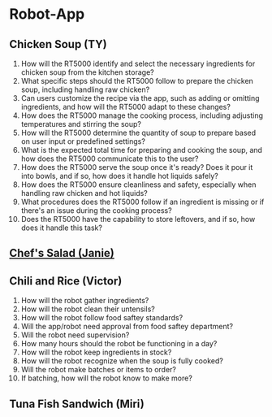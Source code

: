 # Robot-App

## Chicken Soup (TY)
1. How will the RT5000 identify and select the necessary ingredients for chicken soup from the kitchen storage?
2. What specific steps should the RT5000 follow to prepare the chicken soup, including handling raw chicken?
3. Can users customize the recipe via the app, such as adding or omitting ingredients, and how will the RT5000 adapt to these changes?
4. How does the RT5000 manage the cooking process, including adjusting temperatures and stirring the soup?
5. How will the RT5000 determine the quantity of soup to prepare based on user input or predefined settings?
6. What is the expected total time for preparing and cooking the soup, and how does the RT5000 communicate this to the user?
7. How does the RT5000 serve the soup once it's ready? Does it pour it into bowls, and if so, how does it handle hot liquids safely?
8. How does the RT5000 ensure cleanliness and safety, especially when handling raw chicken and hot liquids?
9. What procedures does the RT5000 follow if an ingredient is missing or if there's an issue during the cooking process?
10. Does the RT5000 have the capability to store leftovers, and if so, how does it handle this task?

## [Chef's Salad (Janie)](/Janie.md)
    
## Chili and Rice (Victor)

1. How will the robot gather ingredients?
2. How will the robot clean their untensils?
3. How will the robot follow food saftey standards?
4. Will the app/robot need approval from food saftey department?
5. Will the robot need supervision?
6. How many hours should the robot be functioning in a day?
7. How will the robot keep ingredients in stock?
8. How will the robot recognize when the soup is fully cooked?
9. Will the robot make batches or items to order?
10. If batching, how will the robot know to make more?

## Tuna Fish Sandwich (Miri)
